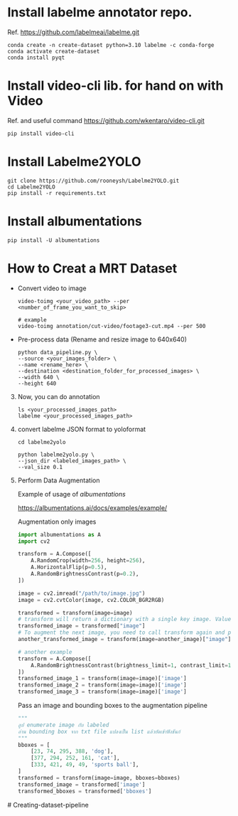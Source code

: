 # Install labelme annotator repo.
Ref. https://github.com/labelmeai/labelme.git

```cli
conda create -n create-dataset python=3.10 labelme -c conda-forge
conda activate create-dataset
conda install pyqt
```

# Install video-cli lib. for hand on with Video
Ref. and useful command https://github.com/wkentaro/video-cli.git

```cli
pip install video-cli
```

# Install Labelme2YOLO

```cli
git clone https://github.com/rooneysh/Labelme2YOLO.git
cd Labelme2YOLO
pip install -r requirements.txt
```

# Install albumentations

```cli
pip install -U albumentations
```

# How to Creat a MRT Dataset

- Convert video to image 

    ```cli
    video-toimg <your_video_path> --per <number_of_frame_you_want_to_skip>

    # example
    video-toimg annotation/cut-video/footage3-cut.mp4 --per 500
    ```

- Pre-process data (Rename and resize image to 640x640)
    
    ```cli
    python data_pipeline.py \
    --source <your_images_folder> \
    --name <rename_here> \ 
    --destination <destination_folder_for_processed_images> \ 
    --width 640 \
    --height 640
    ```

3. Now, you can do annotation

    ```cli
    ls <your_processed_images_path>
    labelme <your_processed_images_path>
    ```

4. convert labelme JSON format to yoloformat 
   
    ```cli
    cd labelme2yolo

    python labelme2yolo.py \
    --json_dir <labeled_images_path> \
    --val_size 0.1
    ```

5. Perform Data Augmentation

    Example of usage of *albumentations*

    https://albumentations.ai/docs/examples/example/

    Augmentation only images

    ```python
    import albumentations as A
    import cv2

    transform = A.Compose([
        A.RandomCrop(width=256, height=256),
        A.HorizontalFlip(p=0.5),
        A.RandomBrightnessContrast(p=0.2),
    ])

    image = cv2.imread("/path/to/image.jpg")
    image = cv2.cvtColor(image, cv2.COLOR_BGR2RGB)

    transformed = transform(image=image)
    # transform will return a dictionary with a single key image. Value at that key will contain an augmented image.   
    transformed_image = transformed["image"]
    # To augment the next image, you need to call transform again and pass a new image as the image argument:
    another_transformed_image = transform(image=another_image)["image"]
    ```

    ```python
    # another example
    transform = A.Compose([
        A.RandomBrightnessContrast(brightness_limit=1, contrast_limit=1, p=1.0),
    ])
    transformed_image_1 = transform(image=image)['image']
    transformed_image_2 = transform(image=image)['image']
    transformed_image_3 = transform(image=image)['image']
    ```

    Pass an image and bounding boxes to the augmentation pipeline
    
    ```python
    """
    ลูป enumerate image กับ labeled
    อ่าน bounding box จาก txt file แปลงเป็น list แล้วยัดเข้าฟังชันก์
    """
    bboxes = [
        [23, 74, 295, 388, 'dog'],
        [377, 294, 252, 161, 'cat'],
        [333, 421, 49, 49, 'sports ball'],
    ]
    transformed = transform(image=image, bboxes=bboxes)
    transformed_image = transformed['image']
    transformed_bboxes = transformed['bboxes']
    ```

#   C r e a t i n g - d a t a s e t - p i p e l i n e  
 